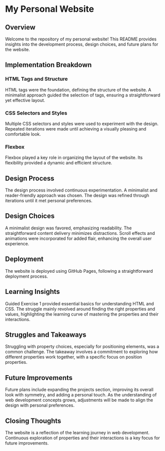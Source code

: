 # My Personal Website

## Overview
Welcome to the repository of my personal website! This README provides insights into the development process, design choices, and future plans for the website.

## Implementation Breakdown

### HTML Tags and Structure
HTML tags were the foundation, defining the structure of the website. A minimalist approach guided the selection of tags, ensuring a straightforward yet effective layout.

### CSS Selectors and Styles
Multiple CSS selectors and styles were used to experiment with the design. Repeated iterations were made until achieving a visually pleasing and comfortable look.

### Flexbox
Flexbox played a key role in organizing the layout of the website. Its flexibility provided a dynamic and efficient structure.

## Design Process

The design process involved continuous experimentation. A minimalist and reader-friendly approach was chosen. The design was refined through iterations until it met personal preferences.

## Design Choices

A minimalist design was favored, emphasizing readability. The straightforward content delivery minimizes distractions. Scroll effects and animations were incorporated for added flair, enhancing the overall user experience.

## Deployment

The website is deployed using GitHub Pages, following a straightforward deployment process.

## Learning Insights

Guided Exercise 1 provided essential basics for understanding HTML and CSS. The struggle mainly revolved around finding the right properties and values, highlighting the learning curve of mastering the properties and their interactions.

## Struggles and Takeaways

Struggling with property choices, especially for positioning elements, was a common challenge. The takeaway involves a commitment to exploring how different properties work together, with a specific focus on position properties.

## Future Improvements

Future plans include expanding the projects section, improving its overall look with symmetry, and adding a personal touch. As the understanding of web development concepts grows, adjustments will be made to align the design with personal preferences.

## Closing Thoughts

The website is a reflection of the learning journey in web development. Continuous exploration of properties and their interactions is a key focus for future improvements.
